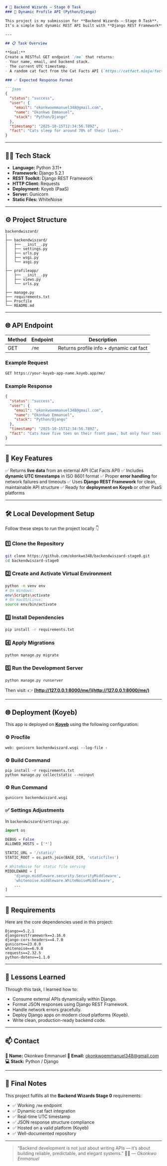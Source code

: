````markdown
# 🧠 Backend Wizards — Stage 0 Task  
### 🚀 Dynamic Profile API (Python/Django)

This project is my submission for **Backend Wizards — Stage 0 Task**.  
It’s a simple but dynamic REST API built with **Django REST Framework**, designed to return my profile information along with a **random cat fact** fetched live from the **Cat Facts API**.

---

## 📋 Task Overview

**Goal:**  
Create a RESTful GET endpoint `/me` that returns:
- Your name, email, and backend stack.
- The current UTC timestamp.
- A random cat fact from the Cat Facts API (`https://catfact.ninja/fact`).

### ✅ Expected Response Format

```json
{
  "status": "success",
  "user": {
    "email": "okonkwoemmanuel348@gmail.com",
    "name": "Okonkwo Emmanuel",
    "stack": "Python/Django"
  },
  "timestamp": "2025-10-15T12:34:56.789Z",
  "fact": "Cats sleep for around 70% of their lives."
}
````

---

## 🧑‍💻 Tech Stack

* **Language:** Python 3.11+
* **Framework:** Django 5.2.1
* **REST Toolkit:** Django REST Framework
* **HTTP Client:** Requests
* **Deployment:** Koyeb (PaaS)
* **Server:** Gunicorn
* **Static Files:** WhiteNoise

---

## ⚙️ Project Structure

```
backendwiszard/
│
├── backendwiszard/
│   ├── __init__.py
│   ├── settings.py
│   ├── urls.py
│   ├── wsgi.py
│   └── asgi.py
│
├── profileapp/
│   ├── __init__.py
│   ├── views.py
│   └── urls.py
│
├── manage.py
├── requirements.txt
├── Procfile
└── README.md
```

---

## 🌐 API Endpoint

| Method | Endpoint | Description                             |
| ------ | -------- | --------------------------------------- |
| GET    | `/me`    | Returns profile info + dynamic cat fact |

### Example Request

```bash
GET https://your-koyeb-app-name.koyeb.app/me/
```

### Example Response

```json
{
  "status": "success",
  "user": {
    "email": "okonkwoemmanuel348@gmail.com",
    "name": "Okonkwo Emmanuel",
    "stack": "Python/Django"
  },
  "timestamp": "2025-10-15T12:34:56.789Z",
  "fact": "Cats have five toes on their front paws, but only four toes on their back paws."
}
```

---

## 🧩 Key Features

✅ Returns **live data** from an external API (Cat Facts API)
✅ Includes **dynamic UTC timestamps** in ISO 8601 format
✅ Proper **error handling** for network failures and timeouts
✅ Uses **Django REST Framework** for clean, maintainable API structure
✅ Ready for **deployment on Koyeb** or other PaaS platforms

---

## 🛠️ Local Development Setup

Follow these steps to run the project locally 👇

### 1️⃣ Clone the Repository

```bash
git clone https://github.com/okonkwo348/backendwiszard-stage0.git
cd backendwiszard-stage0
```

### 2️⃣ Create and Activate Virtual Environment

```bash
python -m venv env
# On Windows:
env\Scripts\activate
# On macOS/Linux:
source env/bin/activate
```

### 3️⃣ Install Dependencies

```bash
pip install -r requirements.txt
```

### 4️⃣ Apply Migrations

```bash
python manage.py migrate
```

### 5️⃣ Run the Development Server

```bash
python manage.py runserver
```

Then visit:
👉 **[http://127.0.0.1:8000/me/](http://127.0.0.1:8000/me/)**

---

## 🌐 Deployment (Koyeb)

This app is deployed on **[Koyeb](https://www.koyeb.com)** using the following configuration:

### ⚙️ Procfile

```
web: gunicorn backendwiszard.wsgi --log-file -
```

### ⚙️ Build Command

```
pip install -r requirements.txt
python manage.py collectstatic --noinput
```

### ⚙️ Run Command

```
gunicorn backendwiszard.wsgi
```

### ✅ Settings Adjustments

In `backendwiszard/settings.py`:

```python
import os

DEBUG = False
ALLOWED_HOSTS = ['*']

STATIC_URL = '/static/'
STATIC_ROOT = os.path.join(BASE_DIR, 'staticfiles')

# WhiteNoise for static file serving
MIDDLEWARE = [
    'django.middleware.security.SecurityMiddleware',
    'whitenoise.middleware.WhiteNoiseMiddleware',
    ...
]
```

---

## 🧾 Requirements

Here are the core dependencies used in this project:

```
Django==5.2.1
djangorestframework==3.16.0
django-cors-headers==4.7.0
gunicorn==23.0.0
whitenoise==6.9.0
requests==2.32.5
python-dotenv==1.1.0
```

---

## 🧠 Lessons Learned

Through this task, I learned how to:

* Consume external APIs dynamically within Django.
* Format JSON responses using Django REST Framework.
* Handle network errors gracefully.
* Deploy Django apps on modern cloud platforms (Koyeb).
* Write clean, production-ready backend code.

---

## 📫 Contact

**👤 Name:** Okonkwo Emmanuel
**📧 Email:** [okonkwoemmanuel348@gmail.com](mailto:okonkwoemmanuel348@gmail.com)
**💻 Stack:** Python / Django

---

## 🏁 Final Notes

This project fulfills all the **Backend Wizards Stage 0** requirements:

* ✅ Working `/me` endpoint
* ✅ Dynamic cat fact integration
* ✅ Real-time UTC timestamp
* ✅ JSON response structure compliance
* ✅ Hosted on a valid platform (Koyeb)
* ✅ Well-documented repository

---

> “Backend development is not just about writing APIs — it’s about building reliable, predictable, and elegant systems.” 🧱✨
> — *Okonkwo Emmanuel*

```

